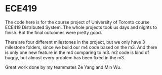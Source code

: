 # ECE419
The code here is for the course project of University of Toronto course ECE419 Distributed System. The whole projects took us days and nights to finish. But the final outcomes were pretty good. 

There are four different milestones in the project, but we only have 3 milestone folders, since we build our m4 code based on the m3. And there is only one new feature in the m4 comparing to m3. m2 code is kind of buggy, but almost every problem has been fixed in the m3. 

Great work done by my teammates Ze Yang and Min Wu.
